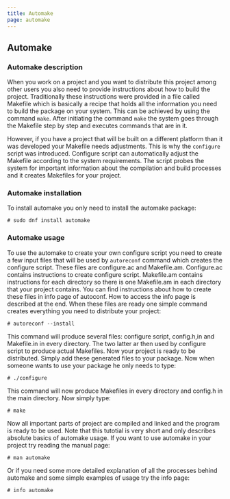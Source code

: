 ```yaml
---
title: Automake
page: automake
---
```


## Automake

### Automake description

When you work on a project and you want to distribute this project among other users you also need to provide instructions about how to build the project. 
Traditionally these instructions were provided in a file called Makefile which is basically a recipe that holds all the information 
you need to build the package on your system. This can be achieved by using the command `make`. After initiating the command `make` 
the system goes through the Makefile step by step and executes commands that are in it. 

However, if you have a project that will be built on a different platform than it was developed your Makefile needs adjustments. 
This is why the `configure` script was introduced. Configure script can automatically adjust the Makefile according to the system 
requirements. The script probes the system for important information about the compilation and build processes and it creates Makefiles for your project.

### Automake installation
To install automake you only need to install the automake package:

```
# sudo dnf install automake
```

### Automake usage

To use the automake to create your own configure script you need to create a few input files that will be used by `autoreconf` command which 
creates the configure script. These files are configure.ac and Makefile.am. Configure.ac contains instructions to create configure script. 
Makefile.am contains instructions for each directory so there is one Makefile.am in each directory that your project contains. 
You can find instructions about how to create these files in info page of autoconf. How to access the info page is described at the end.
When these files are ready one simple command creates everything you need to distribute your project:

```
# autoreconf --install
```

This command will produce several files: configure script, config.h,in and Makefile.in in every directory. The two latter ar then used 
by configure script to produce actual Makefiles. Now your project is ready to be distributed. Simply add these generated files to your 
package. Now when someone wants to use your package he only needs to type:

```
# ./configure
```

This command will now produce Makefiles in every directory and config.h in the main directory. Now simply type:

```
# make
```

Now all important parts of project are compiled and linked and the program is ready to be used.
Note that this tutotial is very short and only describes absolute basics of automake usage. 
If you want to use automake in your project try reading the manual page:

```
# man automake
```

Or if you need some more detailed explanation of all the processes behind automake and some simple examples of usage try the info page:

```
# info automake
```